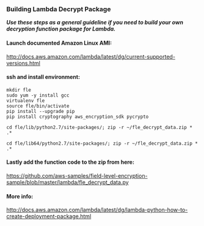 
### Building Lambda Decrypt Package

***Use these steps as a general guideline if you need to build your own decryption function package for Lambda.***

#### Launch documented Amazon Linux AMI:
http://docs.aws.amazon.com/lambda/latest/dg/current-supported-versions.html

#### ssh and install environment:

~~~~
mkdir fle
sudo yum -y install gcc
virtualenv fle
source fle/bin/activate
pip install --upgrade pip
pip install cryptography aws_encryption_sdk pycrypto

cd fle/lib/python2.7/site-packages/; zip -r ~/fle_decrypt_data.zip * .*

cd fle/lib64/python2.7/site-packages/; zip -r ~/fle_decrypt_data.zip * .*
~~~~

#### Lastly add the function code to the zip from here:

https://github.com/aws-samples/field-level-encryption-sample/blob/master/lambda/fle_decrypt_data.py

#### More info:
 http://docs.aws.amazon.com/lambda/latest/dg/lambda-python-how-to-create-deployment-package.html
